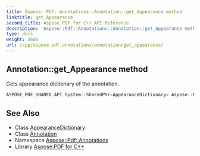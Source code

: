```yaml
---
title: Aspose::Pdf::Annotations::Annotation::get_Appearance method
linktitle: get_Appearance
second_title: Aspose.PDF for C++ API Reference
description: 'Aspose::Pdf::Annotations::Annotation::get_Appearance method. Gets appearance dictionary of the annotation in C++.'
type: docs
weight: 3600
url: /cpp/aspose.pdf.annotations/annotation/get_appearance/
---
```

## Annotation::get_Appearance method


Gets appearance dictionary of the annotation.

```cpp
ASPOSE_PDF_SHARED_API System::SharedPtr<AppearanceDictionary> Aspose::Pdf::Annotations::Annotation::get_Appearance()
```

## See Also

* Class [AppearanceDictionary](../../appearancedictionary/)
* Class [Annotation](../)
* Namespace [Aspose::Pdf::Annotations](../../)
* Library [Aspose.PDF for C++](../../../)
